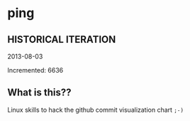 # ping

## HISTORICAL ITERATION
2013-08-03

Incremented: 6636

## What is this?? 
Linux skills to hack the github commit visualization chart `;-)`
